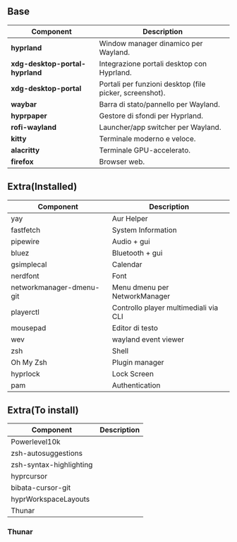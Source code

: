 ## Base

| Component                       | Description                                             |
|---------------------------------|---------------------------------------------------------|
| **hyprland**                    | Window manager dinamico per Wayland.                    |
| **xdg-desktop-portal-hyprland** | Integrazione portali desktop con Hyprland.              |
| **xdg-desktop-portal**          | Portali per funzioni desktop (file picker, screenshot). |
| **waybar**                      | Barra di stato/pannello per Wayland.                    |
| **hyprpaper**                   | Gestore di sfondi per Hyprland.                         |
| **rofi-wayland**                | Launcher/app switcher per Wayland.                      |
| **kitty**                       | Terminale moderno e veloce.                             |
| **alacritty**                   | Terminale GPU-accelerato.                               |
| **firefox**                     | Browser web.                                            |

## Extra(Installed)

| Component                | Description                           |
|--------------------------|---------------------------------------|
| yay                      | Aur Helper                            |
| fastfetch                | System Information                    |
| pipewire                 | Audio + gui                           |
| bluez                    | Bluetooth + gui                       |
| gsimplecal               | Calendar                              |
| nerdfont                 | Font                                  |
| networkmanager-dmenu-git | Menu dmenu per NetworkManager         |
| playerctl                | Controllo player multimediali via CLI |
| mousepad                 | Editor di testo                       |
| wev                      | wayland event viewer                  |
| zsh                      | Shell                                 |
| Oh My Zsh                | Plugin manager                        |
| hyprlock                 | Lock Screen                           |
| pam                      | Authentication                        |

## Extra(To install)

| Component               | Description |
|-------------------------|-------------|
| Powerlevel10k           |             |
| zsh-autosuggestions     |             |
| zsh-syntax-highlighting |             |
| hyprcursor              |             |
| bibata-cursor-git       |             |
| hyprWorkspaceLayouts    |             |
| Thunar                  |             |

### Thunar



